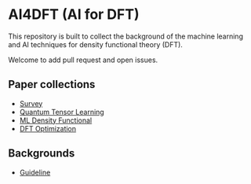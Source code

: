 # AI4DFT (AI for DFT)
This repository is built to collect the background of the machine learning and AI techniques for density functional theory (DFT).

Welcome to add pull request and open issues.

## Paper collections
* [Survey](https://github.com/Oceanusity/AI4DFT/tree/main/papers#survey-papers)
* [Quantum Tensor Learning](https://github.com/Oceanusity/AI4DFT/tree/main/papers#quantum-tensor-learning)
* [ML Density Functional](https://github.com/Oceanusity/AI4DFT/tree/main/papers#ml-density-functionals)
* [DFT Optimization](https://github.com/Oceanusity/AI4DFT/tree/main/papers#dft-optimization)


## Backgrounds
* [Guideline](https://github.com/Oceanusity/AI4DFT/tree/main/backgrounds)
